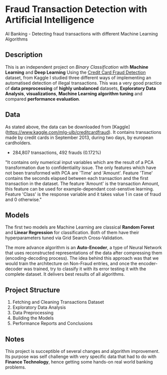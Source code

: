 # Fraud Transaction Detection with Artificial Intelligence
AI Banking - Detecting fraud transactions with different Machine Learning Algorithms

## Description
This is an independent project on *Binary Classification* with **Machine Learning** and **Deep Learning** Using the [Credit Card Fraud Detection](https://www.kaggle.com/mlg-ulb/creditcardfraud) dataset, from Kaggle I studied three different ways of implementing an automatised detection of illegal transactions. This was a very good practice of **data preprocessing** of **highly unbalanced** datasets, **Exploratory Data Analysis**, **visualizations**, **Machine Learning algorithm tuning** and compared **performance evaluation**. 

## Data
As stated above, the data can be downloaded from [Kaggle] (https://www.kaggle.com/mlg-ulb/creditcardfraud). It contains transactions made by credit cards in September 2013, during two days, by european cardholders.

- 284,807 transactions, 492 frauds (0.172%)

"It contains only numerical input variables which are the result of a PCA transformation due to confidentiality issue. The only features which have not been transformed with PCA are 'Time' and 'Amount'. Feature 'Time' contains the seconds elapsed between each transaction and the first transaction in the dataset. The feature 'Amount' is the transaction Amount, this feature can be used for example-dependant cost-senstive learning. Feature 'Class' is the response variable and it takes value 1 in case of fraud and 0 otherwise."


## Models
The first two models are Machine Learning are classical **Random Forest** and **Linear Regression** for classification. Both of them have their hyperparameters tuned via Grid Search Cross-Validation. 

The more advance algorithm is an **Auto-Encoder**, a type of Neural Network that uses reconstructed representations of the data after compressing them (encoding-decoding process). The idea behind this approach was that we would train the architecture on Non-Fraud entries, and once the encoder-decoder was trained, try to classify it with its error testing it with the complete dataset. It delivers best results of all algorithms. 

## Project Structure
1. Fetching and Cleaning Transactions Dataset
2. Exploratory Data Analysis
3. Data Preprocessing
4. Building the Models
5. Performance Reports and Conclusions

## Notes
This project is succeptible of several changes and algorithm improvement. Its purpose was self challenge with very specific data that had to do with **Finance Technology**, hence getting some hands-on real world banking problems. 

